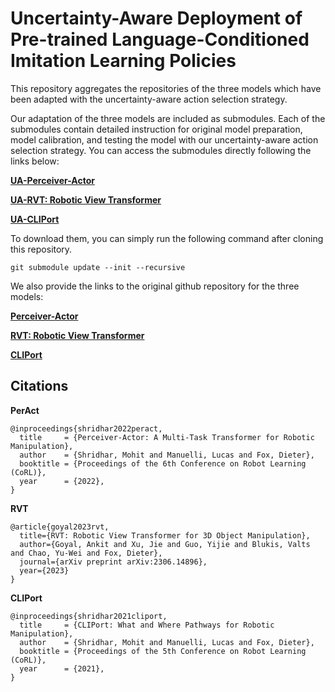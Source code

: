 
# Uncertainty-Aware Deployment of Pre-trained Language-Conditioned Imitation Learning Policies

This repository aggregates the repositories of the three models which have been adapted with the uncertainty-aware action selection strategy. 

Our adaptation of the three models are included as submodules. Each of the submodules contain detailed instruction for original model preparation, model calibration, and testing the model with our uncertainty-aware action selection strategy. You can access the submodules directly following the links below:

[**UA-Perceiver-Actor**](https://github.com/anonymous23099/uncertainty_quant_peract.git)

[**UA-RVT: Robotic View Transformer**](https://github.com/anonymous23099/uncertainty_quant_rvt.git)

[**UA-CLIPort**](https://github.com/anonymous23099/uncertainty_quant_cliport.git)

To download them, you can simply run the following command after cloning this repository. 
```
git submodule update --init --recursive
```



We also provide the links to the original github repository for the three models:

[**Perceiver-Actor**](https://github.com/peract/peract.git)

[**RVT: Robotic View Transformer**](https://github.com/NVlabs/RVT.git)

[**CLIPort**](https://github.com/cliport/cliport)

## Citations
**PerAct**
```
@inproceedings{shridhar2022peract,
  title     = {Perceiver-Actor: A Multi-Task Transformer for Robotic Manipulation},
  author    = {Shridhar, Mohit and Manuelli, Lucas and Fox, Dieter},
  booktitle = {Proceedings of the 6th Conference on Robot Learning (CoRL)},
  year      = {2022},
}
```

**RVT**
```
@article{goyal2023rvt,
  title={RVT: Robotic View Transformer for 3D Object Manipulation},
  author={Goyal, Ankit and Xu, Jie and Guo, Yijie and Blukis, Valts and Chao, Yu-Wei and Fox, Dieter},
  journal={arXiv preprint arXiv:2306.14896},
  year={2023}
}
```

**CLIPort**
```
@inproceedings{shridhar2021cliport,
  title     = {CLIPort: What and Where Pathways for Robotic Manipulation},
  author    = {Shridhar, Mohit and Manuelli, Lucas and Fox, Dieter},
  booktitle = {Proceedings of the 5th Conference on Robot Learning (CoRL)},
  year      = {2021},
}
```